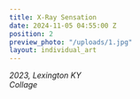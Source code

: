 ```yaml
---
title: X-Ray Sensation
date: 2024-11-05 04:55:00 Z
position: 2
preview_photo: "/uploads/1.jpg"
layout: individual_art
---
```


*2023, Lexington KY* <br> 
*Collage* 